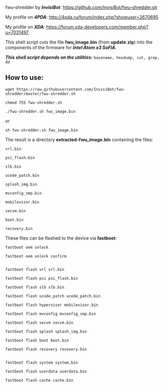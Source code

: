 fwu-shredder by ***InvisiBot***: https://github.com/InvisiBot/fwu-shredder.git

My profile on ***4PDA***: http://4pda.ru/forum/index.php?showuser=2670695

My profile on ***XDA***: https://forum.xda-developers.com/member.php?u=7031497

This shell script cuts the file **fwu_image.bin** (from **update.zip**) into the components of the firmware for ***Intel Atom x3 SoFIA***.

***This shell script depends on the utilities:*** `basename, hexdump, cut, grep, dd`

## How to use:
    wget https://raw.githubusercontent.com/InvisiBot/fwu-shredder/master/fwu-shredder.sh

    chmod 755 fwu-shredder.sh

    ./fwu-shredder.sh fwu_image.bin
or

    sh fwu-shredder.sh fwu_image.bin

The result is a directory **extracted-fwu_image.bin** containing the files:

    vrl.bin

    psi_flash.bin

    slb.bin

    ucode_patch.bin

    splash_img.bin

    mvconfig_smp.bin

    mobilevisor.bin

    secvm.bin

    boot.bin

    recovery.bin

These files can be flashed to the device via **fastboot**:

    fastboot oem unlock
		
    fastboot oem unlock confirm
		

    fastboot flash vrl vrl.bin
		
    fastboot flash psi psi_flash.bin
		
    fastboot flash slb slb.bin
		
    fastboot flash ucode_patch ucode_patch.bin
		
    fastboot flash hypervisor mobilevisor.bin
		
    fastboot flash mvconfig mvconfig_smp.bin
		
    fastboot flash secvm secvm.bin
		
    fastboot flash splash splash_img.bin
		
    fastboot flash boot boot.bin
		
    fastboot flash recovery recovery.bin
		

    fastboot flash system system.bin
		
    fastboot flash userdata userdata.bin
		
    fastboot flash cache cache.bin


